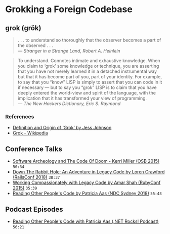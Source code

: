 # Grokking a Foreign Codebase

## grok (grŏk)

> . . . to understand so thoroughly that the observer becomes a part of the observed . . .  
― *Stranger in a Strange Land, Robert A. Heinlein*

> To understand. Connotes intimate and exhaustive knowledge. When you claim to ‘grok’ some knowledge or technique, you are asserting that you have not merely learned it in a detached instrumental way but that it has become part of you, part of your identity. For example, to say that you “know” LISP is simply to assert that you can code in it if necessary — but to say you “grok” LISP is to claim that you have deeply entered the world-view and spirit of the language, with the implication that it has transformed your view of programming.  
― *The New Hackers Dictionary, Eric S. Raymond*

### References

- [Definition and Origin of ‘Grok’ by Jess Johnson](https://www.grokcode.com/95/definition-and-origin-of-grok/)
- [Grok - Wikipedia](https://en.m.wikipedia.org/wiki/Grok)

## Conference Talks

- [Software Archeology and The Code Of Doom - Kerri Miller (OSB 2015)](https://www.youtube.com/watch?v=2YlO9MGlrXY) `50:34`
- [Down The Rabbit Hole: An Adventure in Legacy Code by Loren Crawford (RailsConf 2018)](https://www.youtube.com/watch?v=Dm2LdXLFrxw) `38:37`
- [Working Compassionately with Legacy Code by Amar Shah (RubyConf 2015)](https://www.youtube.com/watch?v=JC4mS7sYQlU) `35:39`
- [Reading Other People's Code by Patricia Aas (NDC Sydney 2018)](https://www.youtube.com/watch?v=mrXHf71lYrs) `55:43`

## Podcast Episodes

- [Reading Other People's Code with Patricia Aas (.NET Rocks! Podcast)](https://player.fm/series/net-rocks-2353294/reading-other-peoples-code-with-patricia-aas) `56:21`
